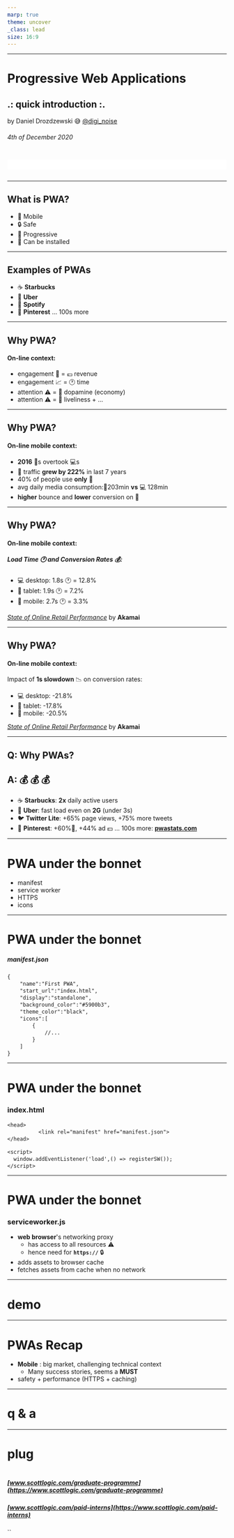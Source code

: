 ```yaml
---
marp: true
theme: uncover
_class: lead
size: 16:9
---
```

<!-- backgroundImage: "linear-gradient(to bottom, #483e51 , #1f1b23)" -->
<!-- color: "#BFC9ED" -->
---

# **Progressive Web Applications**

## **.: quick introduction :.**
by Daniel Drozdzewski :sweat_smile: [@digi_noise](https://twitter.com/digi_noise)
###### 4th of December 2020
# ![width:640px](sl-logo.png)
 
---
## What is P**WA**?

* :iphone: Mobile
* :lock: Safe
* :signal_strength: Progressive
* :floppy_disk: Can be installed
---
## Examples of PWAs
* :coffee: **Starbucks**
* :taxi: **Uber**
* :musical_note: **Spotify**
* :pushpin: **Pinterest**
 ... 100s more
---
## Why PWA?
#### On-line context:
* engagement :ring: = :pound: revenue
* engagement :chart_with_upwards_trend: = :clock1: time
* attention :warning: = :pill: dopamine (economy)
* attention :warning: = :rocket: liveliness + ... 
---
## Why PWA?
#### On-line **mobile** context:
* **2016** :iphone:s overtook :computer:s
* :iphone: traffic **grew by 222%** in last 7 years
* 40% of people use **only** :iphone:
* avg daily media consumption::iphone:203min **vs** :computer: 128min
* **higher** bounce and **lower** conversion on :iphone:
---
## Why PWA?
#### On-line **mobile** context:
##### Load Time :clock1: and Conversion Rates :moneybag::
* :computer: desktop: 1.8s :clock1: = 12.8%
* :pill:    tablet: 1.9s :clock1: = 7.2%
* :iphone: mobile: 2.7s :clock1: = 3.3% 

[*State of Online Retail Performance*](https://blogs.akamai.com/2017/04/new-findings-the-state-of-online-retail-performance-spring-2017.html) by **Akamai**

---
## Why PWA?
#### On-line **mobile** context:
Impact of **1s slowdown** :chart_with_downwards_trend: on conversion rates:
* :computer: desktop: -21.8%
* :pill: tablet: -17.8%
* :iphone: mobile: -20.5% 

[*State of Online Retail Performance*](https://blogs.akamai.com/2017/04/new-findings-the-state-of-online-retail-performance-spring-2017.html) by **Akamai**

---
## Q: Why PWAs? 
## A: :moneybag: :moneybag: :moneybag:
* :coffee: **Starbucks**: **2x** daily active users
* :taxi: **Uber**: fast load even on **2G** (under 3s)
* :bird: **Twitter Lite**: +65% page views, +75% more tweets
* :pushpin: **Pinterest**: +60%:ring:, +44% ad :dollar:
... 100s more: [**pwastats.com**](https://www.pwastats.com/)
---
<!-- backgroundImage: "linear-gradient(to bottom, #bedcfa , #da9ff9)" -->
<!-- color: "#583d72" -->
# PWA under the bonnet
* manifest
* service worker
* HTTPS
* icons
---
# PWA under the bonnet
##### manifest.json
```
{ 
	"name":"First PWA", 
	"start_url":"index.html", 
	"display":"standalone", 
	"background_color":"#5900b3", 
	"theme_color":"black", 
	"icons":[ 
        { 
            //...
        } 
    ] 
}
```
---
# PWA under the bonnet
### index.html
```
<head>
          <link rel="manifest" href="manifest.json"> 
</head>
```
```
<script> 
  window.addEventListener('load',() => registerSW());
</script>
```
---
# PWA under the bonnet
### serviceworker.js
* **web browser**'s networking proxy
    * has access to all resources :warning:
    * hence need for **`https://`** :lock: 
* adds assets to browser cache
* fetches assets from cache when no network 
---
# demo
---
# PWAs Recap
* **Mobile** : big market, challenging technical context
    * Many success stories, seems a **MUST** 
* safety + performance (HTTPS + caching)
---
# q & a
---
# plug
# 
##### [www.scottlogic.com/graduate-programme](https://www.scottlogic.com/graduate-programme)
##### [www.scottlogic.com/paid-interns](https://www.scottlogic.com/paid-interns)
``
